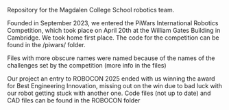 Repository for the Magdalen College School robotics team.

Founded in September 2023, we entered the PiWars International Robotics Competition, which took place on April 20th at the William Gates Building in Cambridge. 
We took home first place. The code for the competition can be found in the /piwars/ folder. 

Files with more obscure names were named because of the names of the challenges set by the competition (more info in the files)


Our project an entry to ROBOCON 2025 ended with us winning the award for Best Engineering Innovation, missing out on the win due to bad luck with our robot getting stuck with another one. 
Code files (not up to date) and CAD files can be found in the ROBOCON folder
